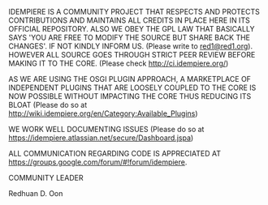 IDEMPIERE IS A COMMUNITY PROJECT THAT RESPECTS AND PROTECTS CONTRIBUTIONS AND MAINTAINS ALL CREDITS IN PLACE HERE IN ITS OFFICIAL REPOSITORY. ALSO WE OBEY THE GPL LAW THAT BASICALLY SAYS 'YOU ARE FREE TO MODIFY THE SOURCE BUT SHARE BACK THE CHANGES'. IF NOT KINDLY INFORM US. (Please write to red1@red1.org).
HOWEVER ALL SOURCE GOES THROUGH STRICT PEER REVIEW BEFORE MAKING IT TO THE CORE. (Please check http://ci.idempiere.org/)

AS WE ARE USING THE OSGI PLUGIN APPROACH, A MARKETPLACE OF INDEPENDENT PLUGINS THAT ARE LOOSELY COUPLED TO THE CORE IS NOW POSSIBLE WITHOUT IMPACTING THE CORE THUS REDUCING ITS BLOAT (Please do so at http://wiki.idempiere.org/en/Category:Available_Plugins)

WE WORK WELL DOCUMENTING ISSUES (Please do so at https://idempiere.atlassian.net/secure/Dashboard.jspa)

ALL COMMUNICATION REGARDING CODE IS APPRECIATED AT https://groups.google.com/forum/#!forum/idempiere.

COMMUNITY LEADER

Redhuan D. Oon